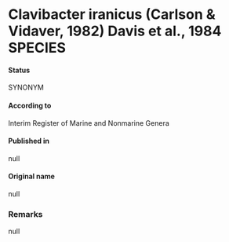 # Clavibacter iranicus (Carlson & Vidaver, 1982) Davis et al., 1984 SPECIES

#### Status
SYNONYM

#### According to
Interim Register of Marine and Nonmarine Genera

#### Published in
null

#### Original name
null

### Remarks
null